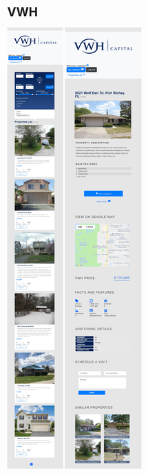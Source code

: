 # VWH
![image](https://github.com/yuzheyin/Properties-Display-Website/raw/master/Properties_02.jpg)
![image](https://github.com/yuzheyin/Properties-Display-Website/raw/master/Properties_01.jpg)
